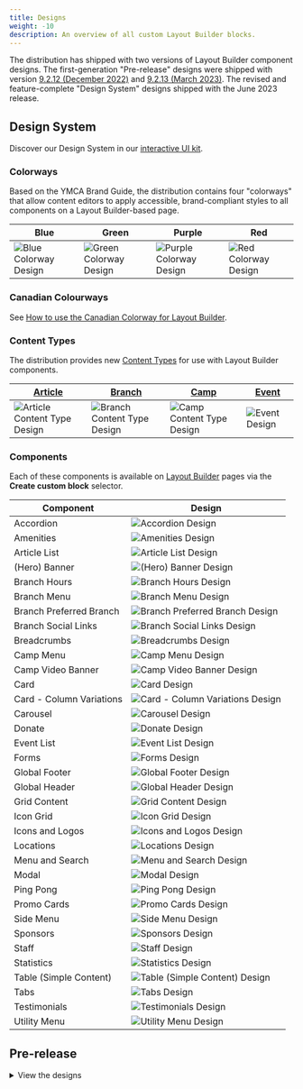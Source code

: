 ```yaml
---
title: Designs
weight: -10
description: An overview of all custom Layout Builder blocks.
---
```


The distribution has shipped with two versions of Layout Builder component designs. The first-generation "Pre-release" designs were shipped with version [9.2.12 (December 2022)](https://github.com/YCloudYUSA/yusaopeny/releases/tag/9.2.12.1) and [9.2.13 (March 2023)](https://github.com/YCloudYUSA/yusaopeny/releases/tag/9.2.13.0). The revised and feature-complete "Design System" designs shipped with the June 2023 release.

## Design System

Discover our Design System in our [interactive UI kit](/ui-kit).

### Colorways

Based on the YMCA Brand Guide, the distribution contains four "colorways" that allow content editors to apply accessible, brand-compliant styles to all components on a Layout Builder-based page.

| Blue                                                                                      | Green                                                                                       | Purple                                                                                        | Red                                                                                     |
|-------------------------------------------------------------------------------------------|---------------------------------------------------------------------------------------------|-----------------------------------------------------------------------------------------------|-----------------------------------------------------------------------------------------|
| ![Blue Colorway Design](<../../../../../assets/img/designs/lb-ui-kit/Blue Colourway.jpg>) | ![Green Colorway Design](<../../../../../assets/img/designs/lb-ui-kit/Green Colourway.jpg>) | ![Purple Colorway Design](<../../../../../assets/img/designs/lb-ui-kit/Purple Colourway.jpg>) | ![Red Colorway Design](<../../../../../assets/img/designs/lb-ui-kit/Red Colourway.jpg>) |

### Canadian Colourways

See [How to use the Canadian Colorway for Layout Builder](../../howto/canada).

### Content Types

The distribution provides new [Content Types](../../content-types) for use with Layout Builder components.

| [Article](../../content-types/lb-article)                                                    | [Branch](../../content-types/lb-branch)                                                    | [Camp](../../content-types/lb-branch)                                                   | [Event](../../content-types/lb-event)                                                  |
|----------------------------------------------------------------------------------------------|--------------------------------------------------------------------------------------------|-----------------------------------------------------------------------------------------|----------------------------------------------------------------------------------------|
| ![Article Content Type Design](<../../../../../assets/img/designs/lb-ui-kit/Article CT.jpg>) | ![Branch Content Type Design](<../../../../../assets/img/designs/lb-ui-kit/Branch CT.jpg>) | ![Camp Content Type Design](<../../../../../assets/img/designs/lb-ui-kit/Camp CT.jpg>) | ![Event Design](<../../../../../assets/img/designs/lb-ui-kit/Event.jpg>) |

### Components

Each of these components is available on [Layout Builder](../) pages via the **Create custom block** selector.

| Component                | Design                                                                                                         |
|--------------------------|----------------------------------------------------------------------------------------------------------------|
| Accordion                | ![Accordion Design](<../../../../../assets/img/designs/lb-ui-kit/Accordion.jpg>)                               |
| Amenities                | ![Amenities Design](<../../../../../assets/img/designs/lb-ui-kit/Amenities.jpg>)                               |
| Article List             | ![Article List Design](<../../../../../assets/img/designs/lb-ui-kit/Article List.jpg>)                         |
| (Hero) Banner            | ![(Hero) Banner Design](<../../../../../assets/img/designs/lb-ui-kit/Banner.jpg>)                              |
| Branch Hours             | ![Branch Hours Design](<../../../../../assets/img/designs/lb-ui-kit/Branch Hours.jpg>)                         |
| Branch Menu              | ![Branch Menu Design](<../../../../../assets/img/designs/lb-ui-kit/Branch Menu.jpg>)                           |
| Branch Preferred Branch  | ![Branch Preferred Branch Design](<../../../../../assets/img/designs/lb-ui-kit/Branch Preferred Branch.jpg>)   |
| Branch Social Links      | ![Branch Social Links Design](<../../../../../assets/img/designs/lb-ui-kit/Branch Social Links.jpg>)           |
| Breadcrumbs              | ![Breadcrumbs Design](<../../../../../assets/img/designs/lb-ui-kit/Breadcrumbs.jpg>)                           |
| Camp Menu                | ![Camp Menu Design](<../../../../../assets/img/designs/lb-ui-kit/Camp Menu.jpg>)                               |
| Camp Video Banner        | ![Camp Video Banner Design](<../../../../../assets/img/designs/lb-ui-kit/Camp Video Banner.jpg>)               |
| Card                     | ![Card Design](<../../../../../assets/img/designs/lb-ui-kit/Card.jpg>)                                         |
| Card - Column Variations | ![Card - Column Variations Design](<../../../../../assets/img/designs/lb-ui-kit/Card - Column Variations.jpg>) |
| Carousel                 | ![Carousel Design](<../../../../../assets/img/designs/lb-ui-kit/Carousel.jpg>)                                 |
| Donate                   | ![Donate Design](<../../../../../assets/img/designs/lb-ui-kit/Donate.jpg>)                                     |                                     |
| Event List               | ![Event List Design](<../../../../../assets/img/designs/lb-ui-kit/Event List.jpg>)                             |
| Forms                    | ![Forms Design](<../../../../../assets/img/designs/lb-ui-kit/Forms.jpg>)                                       |
| Global Footer            | ![Global Footer Design](<../../../../../assets/img/designs/lb-ui-kit/Global Footer.jpg>)                       |
| Global Header            | ![Global Header Design](<../../../../../assets/img/designs/lb-ui-kit/Global Header.jpg>)                       |
| Grid Content             | ![Grid Content Design](<../../../../../assets/img/designs/lb-ui-kit/Grid Content.jpg>)                         |
| Icon Grid                | ![Icon Grid Design](<../../../../../assets/img/designs/lb-ui-kit/Icon Grid.png>)                               |
| Icons and Logos          | ![Icons and Logos Design](<../../../../../assets/img/designs/lb-ui-kit/Icons _ Other Branded Assets.jpg>)      |
| Locations                | ![Locations Design](<../../../../../assets/img/designs/lb-ui-kit/Locations.jpg>)                               |
| Menu and Search          | ![Menu and Search Design](<../../../../../assets/img/designs/lb-ui-kit/Menu and Search.jpg>)                   |
| Modal                    | ![Modal Design](<../../../../../assets/img/designs/lb-ui-kit/Modal.jpg>)                                       |
| Ping Pong                | ![Ping Pong Design](<../../../../../assets/img/designs/lb-ui-kit/Ping Pong.jpg>)                               |
| Promo Cards              | ![Promo Cards Design](<../../../../../assets/img/designs/lb-ui-kit/Promo Cards.jpg>)                           |
| Side Menu                | ![Side Menu Design](<../../../../../assets/img/designs/lb-ui-kit/Side Menu.jpg>)                               |
| Sponsors                 | ![Sponsors Design](<../../../../../assets/img/designs/lb-ui-kit/Sponsors.jpg>)                                 |
| Staff                    | ![Staff Design](<../../../../../assets/img/designs/lb-ui-kit/Staff.jpg>)                                       |
| Statistics               | ![Statistics Design](<../../../../../assets/img/designs/lb-ui-kit/Statistics.jpg>)                             |
| Table (Simple Content)   | ![Table (Simple Content) Design](<../../../../../assets/img/designs/lb-ui-kit/Table.jpg>)                      |
| Tabs                     | ![Tabs Design](<../../../../../assets/img/designs/lb-ui-kit/Tabs.jpg>)                                         |
| Testimonials             | ![Testimonials Design](<../../../../../assets/img/designs/lb-ui-kit/Testimonials.jpg>)                         |
| Utility Menu             | ![Utility Menu Design](<../../../../../assets/img/designs/lb-ui-kit/Utility Menu.jpg>)                         |

## Pre-release

<details>
<summary>View the designs</summary>

| Component                            | Mobile                                                                                                      | Desktop                                                                                                       |
|--------------------------------------|-------------------------------------------------------------------------------------------------------------|---------------------------------------------------------------------------------------------------------------|
| Accordion                            | ![Accordion Mobile Design](<../../../../../assets/img/designs/lb/Accordion Mobile.png>)                     | ![Accordion Desktop Design](<../../../../../assets/img/designs/lb/Accordion Desktop.png>)                     |
| Article (/News /Blog /Press Release) | ![Article Mobile Design](<../../../../../assets/img/designs/lb/Article Mobile.png>)                         | ![Article Desktop Design](<../../../../../assets/img/designs/lb/Article Desktop.png>)                         |
| Branch                               | ![Branch Location Mobile Design](<../../../../../assets/img/designs/lb/Branch Location Mobile.png>)         | ![Branch Location Desktop Design](<../../../../../assets/img/designs/lb/Branch Location Desktop.png>)         |
| Branch Amenities                     | ![Branch Amenities Mobile Design](<../../../../../assets/img/designs/lb/Branch Amenities Mobile.png>)       | ![Branch Amenities Desktop Design](<../../../../../assets/img/designs/lb/Branch Amenities Desktop.png>)       |
| Branch Hours                         | ![Branch Hours Mobile Design](<../../../../../assets/img/designs/lb/Branch Hours Mobile.png>)               | ![Branch Hours Desktop Design](<../../../../../assets/img/designs/lb/Branch Hours Desktop.png>)               |
| Branch Menu                          | ![Branch Menu Mobile Design](<../../../../../assets/img/designs/lb/Branch Menu Mobile.png>)                 | ![Branch Menu Desktop Design](<../../../../../assets/img/designs/lb/Branch Menu Desktop.png>)                 |
| Branch Social Links                  | ![Branch Social Links Mobile Design](<../../../../../assets/img/designs/lb/Branch Social Links Mobile.png>) | ![Branch Social Links Desktop Design](<../../../../../assets/img/designs/lb/Branch Social Links Desktop.png>) |
| Breadcrumbs                          | ![Breadcrumbs Mobile Design](<../../../../../assets/img/designs/lb/Breadcrumbs Mobile.png>)                 | ![Breadcrumbs Desktop Design](<../../../../../assets/img/designs/lb/Breadcrumbs Desktop.png>)                 |
| Cards                                | ![Cards Mobile Design](<../../../../../assets/img/designs/lb/Cards Mobile.png>)                             | ![Cards Desktop Design](<../../../../../assets/img/designs/lb/Cards Desktop.png>)                             |
| Carousels                            | ![Carousels Mobile Design](<../../../../../assets/img/designs/lb/Carousels Mobile.png>)                     | ![Carousels Desktop Design](<../../../../../assets/img/designs/lb/Carousels Desktop.png>)                     |
| Event                                | ![Events Mobile Design](<../../../../../assets/img/designs/lb/Events Mobile.png>)                           | ![Event Desktop Design](<../../../../../assets/img/designs/lb/Event Desktop.png>)                             |
| Grid Content                         | ![Grid Content Mobile Design](<../../../../../assets/img/designs/lb/Grid Content Mobile.png>)               | ![Grid Content Desktop Design](<../../../../../assets/img/designs/lb/Grid Content Desktop.png>)               |
| Hero Banner                          | ![Hero Banner Mobile Design](<../../../../../assets/img/designs/lb/Hero Banner Mobile.png>)                 | ![Hero Banner Desktop Design](<../../../../../assets/img/designs/lb/Hero Banner Desktop.png>)                 |
| Modals                               | ![Modals Mobile Design](<../../../../../assets/img/designs/lb/Modals Mobile.png>)                           | ![Modals Desktop Design](<../../../../../assets/img/designs/lb/Modals Desktop.png>)                           |
| Modals                               | ![Modals Mobile Design](<../../../../../assets/img/designs/lb/Modals Mobile.png>)                           | ![Modals Desktop Design](<../../../../../assets/img/designs/lb/Modals Desktop.png>)                           |
| Partners (/Sponsors)                 | ![Sponsors Mobile Design](<../../../../../assets/img/designs/lb/Sponsors Mobile.png>)                       | ![Sponsors Desktop Design](<../../../../../assets/img/designs/lb/Sponsors Desktop.png>)                       |
| Ping Pong                            | ![Ping Pong Mobile Design](<../../../../../assets/img/designs/lb/Ping Pong Mobile.png>)                     | ![Ping Pong Desktop Design](<../../../../../assets/img/designs/lb/Ping Pong Desktop.png>)                     |
| Promo Cards                          | ![Promo Cards Mobile Design](<../../../../../assets/img/designs/lb/Promo Cards Mobile.png>)                 | ![Promo Cards Desktop Design](<../../../../../assets/img/designs/lb/Promo Cards Desktop.png>)                 |
| Simple Menu                          | ![Simple Menu Mobile Design](<../../../../../assets/img/designs/lb/Simple Menu Mobile.png>)                 | ![Simple Menu Desktop Design](<../../../../../assets/img/designs/lb/Simple Menu Desktop.png>)                 |
| Staff                                | ![Staff Mobile Design](<../../../../../assets/img/designs/lb/Staff Mobile.png>)                             | ![Staff Desktop Design](<../../../../../assets/img/designs/lb/Staff Desktop.png>)                             |
| Statistics                           | ![Statistics Mobile Design](<../../../../../assets/img/designs/lb/Statistics Mobile.png>)                   | ![Statistics Desktop Design](<../../../../../assets/img/designs/lb/Statistics Desktop.png>)                   |
| Tables                               | ![Tables Mobile Design](<../../../../../assets/img/designs/lb/Tables Mobile.png>)                           | ![Tables Desktop Design](<../../../../../assets/img/designs/lb/Tables Desktop.png>)                           |
| Tabs                                 | ![Tabs Mobile Design](<../../../../../assets/img/designs/lb/Tabs Mobile.png>)                               | ![Tabs Desktop Design](<../../../../../assets/img/designs/lb/Tabs Desktop.png>)                               |
| Testimonials                         | ![Testimonials Mobile Design](<../../../../../assets/img/designs/lb/Testimonials Mobile.png>)               | ![Testimonials Desktop Design](<../../../../../assets/img/designs/lb/Testimonials Desktop.png>)               |
| Webforms                             | ![Webforms Mobile Design](<../../../../../assets/img/designs/lb/Webforms Mobile.png>)                       | ![Webforms Desktop Design](<../../../../../assets/img/designs/lb/Webforms Desktop.png>)                       |
</details>
